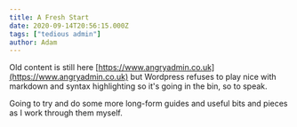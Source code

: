 ```yaml
---
title: A Fresh Start
date: 2020-09-14T20:56:15.000Z
tags: ["tedious admin"]
author: Adam
---
```


Old content is still here [https://www.angryadmin.co.uk](https://www.angryadmin.co.uk) but Wordpress refuses to play nice with markdown and syntax highlighting so it's going in the bin, so to speak.

Going to try and do some more long-form guides and useful bits and pieces as I work through them myself.
